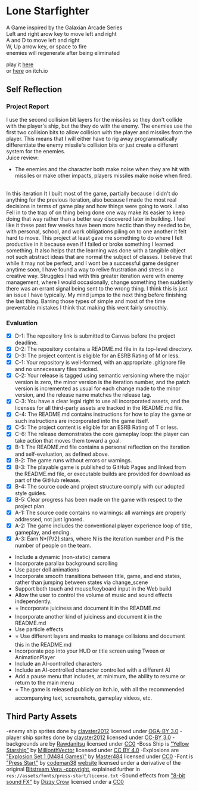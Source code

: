 # Lone Starfighter
A Game inspired by the Galaxian Arcade Series<br>
Left and right arow key to move left and right<br>
A and D to move left and right<br>
W, Up arrow key, or space to fire<br>
enemies will regenerate after being eliminated<br>

play it [here](https://bsu-cs315.github.io/FP-LoneStarfighter/) <br>
or [here](https://baking-bard.itch.io/lone-starfighter) on itch.io

## Self Reflection
### Project Report
I use the second collision bit layers for the missiles so they don't collide with the player's ship, but the they do with the enemy. The enemies use the first two collision bits to allow collision with the player and missiles from the player. This means that I will either have to rig away programmatically differentiate the enemy missile's collision bits or just create a different system for the enemies.
<br>
Juice review:
  - The enemies and the character both make noise when they are hit with missiles or make other impacts, players missiles make noise when fired.
<br>
In this iteration It I built most of the game, partially because I didn't do anything for the previous iteration, also because I made the most real decisions in terms of game play and how things were going to work. I also Fell in to the trap of on thing being done one way make its easier to keep doing that way rather than a better way discovered later in building. I feel like it these past few weeks have been more hectic than they needed to be, with personal, school, and work obligations piling on to one another it felt hard to move. This project at least gave me something to do where I felt productive in it because even if I failed or broke something I learned something. It also helps that the learning was done with a tangible object not such abstract ideas that are normal the subject of classes. I believe that while it may not be perfect, and I wont be a successful game designer anytime soon, I have found a way to relive frustration and stress in a creative way. Struggles I had with this greater iteration were with enemy management, where I would occasionally, change something then suddenly there was an errant signal being sent to the wrong thing. I think this is just an issue I have typically. My mind jumps to the next thing before finishing the last thing. Barring those types of simple and most of the time preventable mistakes I think that making this went fairly smoothly.<br>

### Evaluation
- [x] D-1: The repository link is submitted to Canvas before the project deadline.
- [x] D-2: The repository contains a README.md file in its top-level directory.
- [x] D-3: The project content is eligible for an ESRB Rating of M or less.
- [x] C-1: Your repository is well-formed, with an appropriate .gitignore file and no unnecessary files tracked.
- [x] C-2: Your release is tagged using semantic versioning where the major version is zero, the minor version is the iteration number, and the patch version is incremented as usual for each change made to the minor version, and the release name matches the release tag.
- [x] C-3: You have a clear legal right to use all incorporated assets, and the licenses for all third-party assets are tracked in the README.md file.
- [x] C-4: The README.md contains instructions for how to play the game or such instructions are incorporated into the game itself.
- [x] C-5: The project content is eligible for an ESRB Rating of T or less.
- [x] C-6: The release demonstrates the core gameplay loop: the player can take action that moves them toward a goal.
- [x] B-1: The README.md file contains a personal reflection on the iteration and self-evaluation, as defined above.
- [x] B-2: The game runs without errors or warnings.
- [x] B-3: The playable game is published to GitHub Pages and linked from the README.md file, or executable builds are provided for download as part of the GitHub release.
- [x] B-4: The source code and project structure comply with our adopted style guides.
- [x] B-5: Clear progress has been made on the game with respect to the project plan.
- [x] A-1: The source code contains no warnings: all warnings are properly addressed, not just ignored.
- [x] A-2: The game includes the conventional player experience loop of title, gameplay, and ending.
- [x] A-3: Earn N*⌈P/2⌉ stars, where N is the iteration number and P is the number of people on the team.

- <!--:star:!--> Include a dynamic (non-static) camera
- <!--:star:!--> Incorporate parallax background scrolling
- <!--:star:!--> Use paper doll animations
- <!--:star:!--> Incorporate smooth transitions between title, game, and end states, rather than jumping between states via change_scene
- <!--:star:!--> Support both touch and mouse/keyboard input in the Web build
- <!--:star:!--> Allow the user to control the volume of music and sound effects independently.
- :star: Incorporate juiciness and document it in the README.md
- <!--:star:!--> Incorporate another kind of juiciness and document it in the README.md
- <!--:star:!--> Use particle effects
- :star: Use different layers and masks to manage collisions and document this in the README.md
- <!--:star:!--> Incorporate pop into your HUD or title screen using Tween or AnimationPlayer
- <!--:star:!--> Include an AI-controlled characters
- <!--:star:!--> Include an AI-controlled character controlled with a different AI
- <!--:star:!--> Add a pause menu that includes, at minimum, the ability to resume or return to the main menu
- :star: The game is released publicly on itch.io, with all the recommended accompanying text, screenshots, gameplay videos, etc.

## Third Party Assets
-enemy ship sprites done by [clayster2012](https://opengameart.org/users/clayster2012) licensed under [OGA-BY 3.0](https://static.opengameart.org/OGA-BY-3.0.txt)
-player ship sprites done by [clayster2012](https://opengameart.org/users/clayster2012) licensed under [CC-BY 3.0](https://creativecommons.org/licenses/by/3.0/)
-backgrounds are by [Rawdanitsu](https://opengameart.org/users/rawdanitsu) licensed under [CC0](https://creativecommons.org/publicdomain/zero/1.0/)
-Boss Ship is ["Yellow Starship"](https://opengameart.org/content/yellow-starship) by [MillionthVector](http://millionthvector.blogspot.de) licensed under [CC BY 4.0](https://creativecommons.org/licenses/by/4.0/)
-Explosions are[ "Explosion Set 1 (M484 Games)"](https://opengameart.org/content/explosion-set-1-m484-games) by [Master484]( http://m484games.ucoz.com/) licensed under [CC0](https://creativecommons.org/publicdomain/zero/1.0/)
-Font is ["Press Start"](https://www.1001fonts.com/press-start-font.html) by [codeman38](cody@zone38.net) [website](http://www.zone38.net/) licensed under a derivative of the original [Bitstream Vera -copyright](https://www.gnome.org/fonts/#copyright), explained further in ```res://assets/fonts/press-start/license.txt```
-Sound effects from ["8-bit sound FX"](https://opengameart.org/content/8-bit-sound-fx) by [Dizzy Crow](https://opengameart.org/users/dizzy-crow) licensed under a [CC0](https://creativecommons.org/publicdomain/zero/1.0/)

